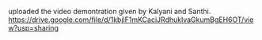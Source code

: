 uploaded the video demontration given by Kalyani and Santhi.
https://drive.google.com/file/d/1kbjlF1mKCaciJRdhuklvaGkumBgEH6OT/view?usp=sharing
